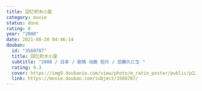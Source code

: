 ```yaml
---
title: 回忆积木小屋
category: movie
status: done
rating: 0
year: "2008"
date: 2021-08-20 04:46:14
douban:
  id: "3560787"
  title: 回忆积木小屋
  subtitle: "2008 / 日本 / 剧情 动画 短片 / 加藤久仁生 "
  rating: 9.3
  cover: https://img9.doubanio.com/view/photo/m_ratio_poster/public/p2205961264.jpg
  link: https://movie.douban.com/subject/3560787/
---
```



